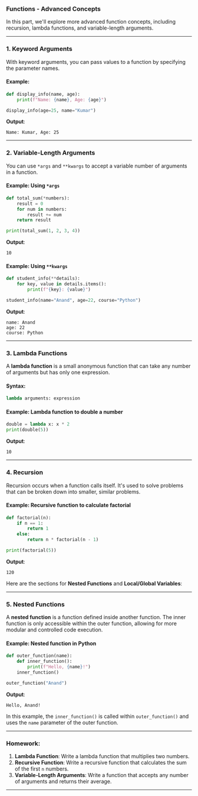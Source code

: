 ### **Functions - Advanced Concepts**

In this part, we'll explore more advanced function concepts, including recursion, lambda functions, and variable-length arguments.

---

### **1. Keyword Arguments**

With keyword arguments, you can pass values to a function by specifying the parameter names.

#### **Example**:
```python
def display_info(name, age):
    print(f"Name: {name}, Age: {age}")

display_info(age=25, name="Kumar")
```

**Output**:
```
Name: Kumar, Age: 25
```

---

### **2. Variable-Length Arguments**

You can use `*args` and `**kwargs` to accept a variable number of arguments in a function.

#### **Example**: Using `*args`
```python
def total_sum(*numbers):
    result = 0
    for num in numbers:
        result += num
    return result

print(total_sum(1, 2, 3, 4))
```

**Output**:
```
10
```

#### **Example**: Using `**kwargs`
```python
def student_info(**details):
    for key, value in details.items():
        print(f"{key}: {value}")

student_info(name="Anand", age=22, course="Python")
```

**Output**:
```
name: Anand
age: 22
course: Python
```

---

### **3. Lambda Functions**

A **lambda function** is a small anonymous function that can take any number of arguments but has only one expression.

#### **Syntax**:
```python
lambda arguments: expression
```

#### **Example**: Lambda function to double a number
```python
double = lambda x: x * 2
print(double(5))
```

**Output**:
```
10
```

---

### **4. Recursion**

Recursion occurs when a function calls itself. It's used to solve problems that can be broken down into smaller, similar problems.

#### **Example**: Recursive function to calculate factorial
```python
def factorial(n):
    if n == 1:
        return 1
    else:
        return n * factorial(n - 1)

print(factorial(5))
```

**Output**:
```
120
```
Here are the sections for **Nested Functions** and **Local/Global Variables**:

---

### **5. Nested Functions**

A **nested function** is a function defined inside another function. The inner function is only accessible within the outer function, allowing for more modular and controlled code execution.

#### **Example**: Nested function in Python
```python
def outer_function(name):
    def inner_function():
        print(f"Hello, {name}!")
    inner_function()

outer_function("Anand")
```

**Output**:
```
Hello, Anand!
```

In this example, the `inner_function()` is called within `outer_function()` and uses the `name` parameter of the outer function.

---

### **Homework**:
1. **Lambda Function**: Write a lambda function that multiplies two numbers.
2. **Recursive Function**: Write a recursive function that calculates the sum of the first `n` numbers.
3. **Variable-Length Arguments**: Write a function that accepts any number of arguments and returns their average.

---

